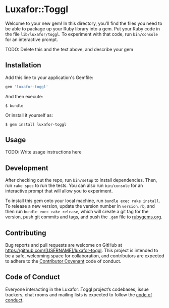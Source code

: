 # Luxafor::Toggl

Welcome to your new gem! In this directory, you'll find the files you need to be able to package up your Ruby library into a gem. Put your Ruby code in the file `lib/luxafor/toggl`. To experiment with that code, run `bin/console` for an interactive prompt.

TODO: Delete this and the text above, and describe your gem

## Installation

Add this line to your application's Gemfile:

```ruby
gem 'luxafor-toggl'
```

And then execute:

    $ bundle

Or install it yourself as:

    $ gem install luxafor-toggl

## Usage

TODO: Write usage instructions here

## Development

After checking out the repo, run `bin/setup` to install dependencies. Then, run `rake spec` to run the tests. You can also run `bin/console` for an interactive prompt that will allow you to experiment.

To install this gem onto your local machine, run `bundle exec rake install`. To release a new version, update the version number in `version.rb`, and then run `bundle exec rake release`, which will create a git tag for the version, push git commits and tags, and push the `.gem` file to [rubygems.org](https://rubygems.org).

## Contributing

Bug reports and pull requests are welcome on GitHub at https://github.com/[USERNAME]/luxafor-toggl. This project is intended to be a safe, welcoming space for collaboration, and contributors are expected to adhere to the [Contributor Covenant](http://contributor-covenant.org) code of conduct.

## Code of Conduct

Everyone interacting in the Luxafor::Toggl project’s codebases, issue trackers, chat rooms and mailing lists is expected to follow the [code of conduct](https://github.com/[USERNAME]/luxafor-toggl/blob/master/CODE_OF_CONDUCT.md).
